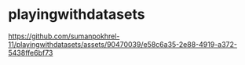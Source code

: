# playingwithdatasets




https://github.com/sumanpokhrel-11/playingwithdatasets/assets/90470039/e58c6a35-2e88-4919-a372-5438ffe6bf73

